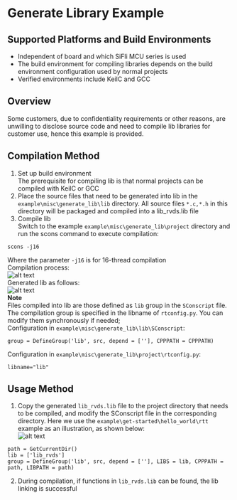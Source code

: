# Generate Library Example

## Supported Platforms and Build Environments
<!-- Which boards and chip platforms are supported -->
- Independent of board and which SiFli MCU series is used
- The build environment for compiling libraries depends on the build environment configuration used by normal projects
- Verified environments include KeilC and GCC

## Overview
Some customers, due to confidentiality requirements or other reasons, are unwilling to disclose source code and need to compile lib libraries for customer use, hence this example is provided.

## Compilation Method
1. Set up build environment<br>
The prerequisite for compiling lib is that normal projects can be compiled with KeilC or GCC<br>
2. Place the source files that need to be generated into lib in the `example\misc\generate_lib\lib` directory.
All source files `*.c,*.h` in this directory will be packaged and compiled into a lib_rvds.lib file
3. Compile lib<br>
Switch to the example `example\misc\generate_lib\project` directory and run the scons command to execute compilation:<br>
```
scons -j16
```
Where the parameter `-j16` is for 16-thread compilation <br>
Compilation process:<br>
![alt text](./assert/lib001.png)<br>
Generated lib as follows:<br>
![alt text](./assert/lib002.png)<br>
**Note**<br>
Files compiled into lib are those defined as `lib` group in the `SConscript` file. The compilation group is specified in the libname of `rtconfig.py`. You can modify them synchronously if needed;<br>
Configuration in `example\misc\generate_lib\lib\SConscript`:<br>
```
group = DefineGroup('lib', src, depend = [''], CPPPATH = CPPPATH)
```
Configuration in `example\misc\generate_lib\project\rtconfig.py`:<br>
```
libname="lib"
```
## Usage Method
1. Copy the generated `lib_rvds.lib` file to the project directory that needs to be compiled, and modify the SConscript file in the corresponding directory. Here we use the `example\get-started\hello_world\rtt` example as an illustration, as shown below:<br>
![alt text](./assert/lib003.png)<br>
```
path = GetCurrentDir()
lib = ['lib_rvds']
group = DefineGroup('lib', src, depend = [''], LIBS = lib, CPPPATH = path, LIBPATH = path)
```
2. During compilation, if functions in `lib_rvds.lib` can be found, the lib linking is successful<br>